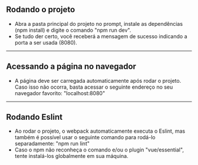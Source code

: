 ## Rodando o projeto

- Abra a pasta principal do projeto no prompt, instale as dependências (npm install) e digite o comando "npm run dev".
- Se tudo der certo, você receberá a mensagem de sucesso indicando a porta a ser usada (8080).


---

## Acessando a página no navegador

- A página deve ser carregada automaticamente após rodar o projeto. Caso isso não ocorra, basta acessar o seguinte endereço no seu navegador favorito: "localhost:8080"

---

## Rodando Eslint

- Ao rodar o projeto, o webpack automaticamente executa o Eslint, mas também é possível usar o seguinte comando para rodá-lo separadamente: "npm run lint"
- Caso o npm não reconheça o comando e/ou o plugin "vue/essential", tente instalá-los globalmente em sua máquina.
